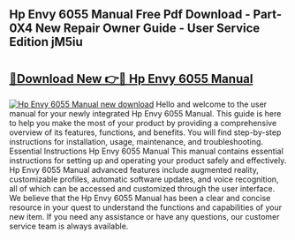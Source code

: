 ## Hp Envy 6055 Manual Free Pdf Download - Part-0X4 New Repair Owner Guide - User Service Edition jM5iu

# <h2><a href="http://bc34690.oget.top/?id=Hp+Envy+6055+Manual">🔗Download New 👉🔴 Hp Envy 6055 Manual</a></h2>

[![Hp Envy 6055 Manual new download](https://i.imgur.com/5g1atiW.png)](http://bc34690.oget.top/?id=Hp+Envy+6055+Manual)
Hello and welcome to the user manual for your newly integrated Hp Envy 6055 Manual. This guide is here to help you make the most of your product by providing a comprehensive overview of its features, functions, and benefits. You will find step-by-step instructions for installation, usage, maintenance, and troubleshooting. Essential Instructions Hp Envy 6055 Manual This manual contains essential instructions for setting up and operating your product safely and effectively. Hp Envy 6055 Manual advanced features include augmented reality, customizable profiles, automatic software updates, and voice recognition, all of which can be accessed and customized through the user interface. We believe that the Hp Envy 6055 Manual has been a clear and concise resource in your quest to understand the functions and capabilities of your new item. If you need any assistance or have any questions, our customer service team is always available.
